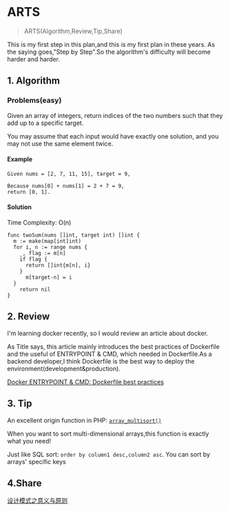 # ARTS

> ARTS(Algorithm,Review,Tip,Share)

This is my first step in this plan,and this is my first plan in these years. As the saying goes,"Step by Step".So the algorithm's difficulty will become harder and harder.

## 1. Algorithm

### Problems(easy)

Given an array of integers, return indices of the two numbers such that they add up to a specific target.

You may assume that each input would have exactly one solution, and you may not use the same element twice.

#### Example

```
Given nums = [2, 7, 11, 15], target = 9,

Because nums[0] + nums[1] = 2 + 7 = 9,
return [0, 1].
```

#### Solution

Time Complexity: O(n)

```golang
func twoSum(nums []int, target int) []int {
  m := make(map[int]int)
  for i, n := range nums {
    _, flag := m[n]
    if flag {
      return []int{m[n], i}
    }
      m[target-n] = i
  }
    return nil
}
```

## 2. Review

I'm learning docker recently, so I would review an article about docker.

As Title says, this article mainly introduces the best practices of Dockerfile and the useful of ENTRYPOINT & CMD, which needed in Dockerfile.As a backend developer,I think Dockerfile is the best way to deploy the environment(development&production).

[Docker ENTRYPOINT & CMD: Dockerfile best practices](https://medium.freecodecamp.org/docker-entrypoint-cmd-dockerfile-best-practices-abc591c30e21)

## 3. Tip

An excellent origin function in PHP:
[`array_multisort()`](http://www.php.net/manual/zh/function.array-multisort.php)

When you want to sort multi-dimensional arrays,this function is exactly what you need!

Just like SQL sort: `order by column1 desc,column2 asc`. You can sort by arrays' specific keys

## 4.Share

[设计模式之意义与原则
](https://github.com/RBowind/RBlog/blob/master/ARTS/week-1/week-1-share.md)
